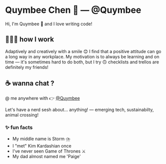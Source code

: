 # Quymbee Chen :herb: —  @Quymbee 

Hi, I'm Quymbee :wave:  and I love writing code!

## 👩🏻‍💻 how I work
Adaptively and creatively with a smile :blush:
I find that a positive attitude can go a long way in any workplace. My motivation is to always be learning and on time — it's sometimes hard to do both, but I try :upside_down_face: checklists and trellos are definitely my friends!

## :coffee:  wanna chat ?

@ me anywhere with :point_right: [@Quymbee](https://linktr.ee/Quymbee)

Let's have a nerd sesh about... anything! — emerging tech, sustainabilty, animal crossing!

### :sparkles: fun facts

- My middle name is Storm :cloud_with_lightning_and_rain:
- I "met" Kim Kardashian once
- I've never seen Game of Thrones :crossed_swords:
- My dad almost named me 'Paige'

<!--
**Quymbee/Quymbee** is a ✨ _special_ ✨ repository because its `README.md` (this file) appears on your GitHub profile.

Here are some ideas to get you started:

- 🔭 I’m currently working on ...
- 🌱 I’m currently learning ...
- 👯 I’m looking to collaborate on ...
- 🤔 I’m looking for help with ...
- 💬 Ask me about ...
- 📫 How to reach me: ...
- 😄 Pronouns: ...
- ⚡ Fun fact: ...
-->
